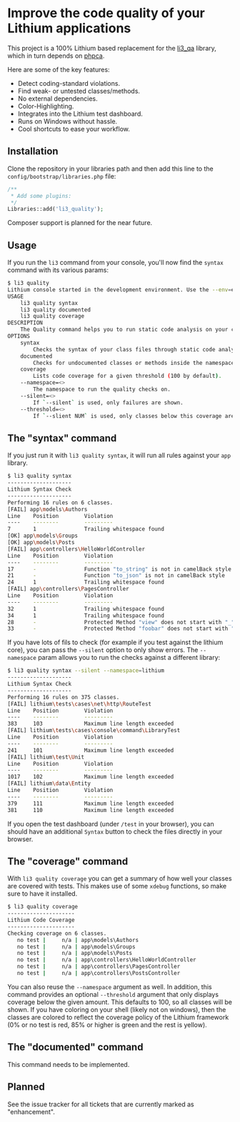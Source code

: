 Improve the code quality of your Lithium applications
=====================================================
This project is a 100% Lithium based replacement for the [li3_qa](https://github.com/UnionOfRAD/li3_qa) library, which in turn depends on [phpca](https://github.com/UnionOfRAD/phpca). 

Here are some of the key features:

- Detect coding-standard violations.
- Find weak- or untested classes/methods.
- No external dependencies.
- Color-Highlighting.
- Integrates into the Lithium test dashboard.
- Runs on Windows without hassle.
- Cool shortcuts to ease your workflow.

Installation
------------
Clone the repository in your libraries path and then add this line to the `config/bootstrap/libraries.php` file:

```php
/**
 * Add some plugins:
 */
Libraries::add('li3_quality');
```

Composer support is planned for the near future.

Usage
-----
If you run the `li3` command from your console, you'll now find the `syntax` command with its various params:

```bash
$ li3 quality
Lithium console started in the development environment. Use the --env=environment key to alter this.
USAGE
    li3 quality syntax
    li3 quality documented
    li3 quality coverage
DESCRIPTION
    The Quality command helps you to run static code analysis on your codebase.
OPTIONS
    syntax
        Checks the syntax of your class files through static code analysis.
    documented
        Checks for undocumented classes or methods inside the namespace.
    coverage
        Lists code coverage for a given threshold (100 by default).
    --namespace=<>
        The namespace to run the quality checks on.
    --silent=<>
        If `--silent` is used, only failures are shown.
    --threshold=<>
        If `--slient NUM` is used, only classes below this coverage are shown.
```

The "syntax" command
--------------------
If you just run it with `li3 quality syntax`, it will run all rules against your `app` library.

```bash
$ li3 quality syntax
--------------------
Lithium Syntax Check
--------------------
Performing 16 rules on 6 classes.
[FAIL] app\models\Authors
Line    Position        Violation
----    --------        ---------
7       1               Trailing whitespace found
[OK] app\models\Groups
[OK] app\models\Posts
[FAIL] app\controllers\HelloWorldController
Line    Position        Violation
----    --------        ---------
17      -               Function "to_string" is not in camelBack style
21      -               Function "to_json" is not in camelBack style
24      1               Trailing whitespace found
[FAIL] app\controllers\PagesController
Line    Position        Violation
----    --------        ---------
32      1               Trailing whitespace found
34      1               Trailing whitespace found
28      -               Protected Method "view" does not start with "_"
33      -               Protected Method "foobar" does not start with "_"
```

If you have lots of fils to check (for example if you test against the lithium core), you can pass the `--silent` option to only show errors. The `--namespace` param allows you to run the checks against a different library:

```bash
$ li3 quality syntax --silent --namespace=lithium
--------------------
Lithium Syntax Check
--------------------
Performing 16 rules on 375 classes.
[FAIL] lithium\tests\cases\net\http\RouteTest
Line    Position        Violation
----    --------        ---------
383     103             Maximum line length exceeded
[FAIL] lithium\tests\cases\console\command\LibraryTest
Line    Position        Violation
----    --------        ---------
241     101             Maximum line length exceeded
[FAIL] lithium\test\Unit
Line    Position        Violation
----    --------        ---------
1017    102             Maximum line length exceeded
[FAIL] lithium\data\Entity
Line    Position        Violation
----    --------        ---------
379     111             Maximum line length exceeded
381     110             Maximum line length exceeded
```

If you open the test dashboard (under `/test` in your browser), you can should have an additional `Syntax` button to check the files directly in your browser.

The "coverage" command
----------------------
With `li3 quality coverage` you can get a summary of how well your classes are covered with tests. This makes use of some `xdebug` functions, so make sure to have it installed.

```bash
$ li3 quality coverage
---------------------
Lithium Code Coverage
---------------------
Checking coverage on 6 classes.
   no test |     n/a | app\models\Authors
   no test |     n/a | app\models\Groups
   no test |     n/a | app\models\Posts
   no test |     n/a | app\controllers\HelloWorldController
   no test |     n/a | app\controllers\PagesController
   no test |     n/a | app\controllers\PostsController
```

You can also reuse the `--namespace` argument as well. In addition, this command provides an optional `--threshold` argument that only displays coverage below the given amount. This defaults to 100, so all classes will be shown. If you have coloring on your shell (likely not on windows), then the classes are colored to reflect the coverage policy of the Lithium framework (0% or no test is red, 85% or higher is green and the rest is yellow).

The "documented" command
------------------------
This command needs to be implemented.

Planned
-------
See the issue tracker for all tickets that are currently marked as "enhancement".